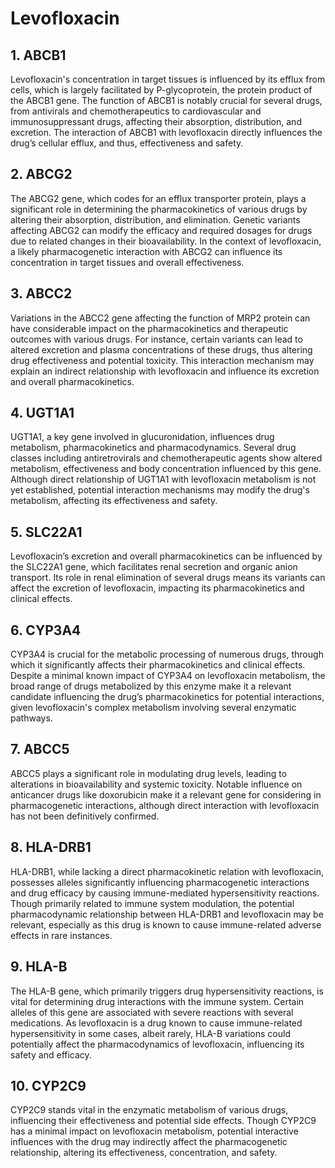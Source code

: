 # Levofloxacin

## 1. ABCB1
Levofloxacin's concentration in target tissues is influenced by its efflux from cells, which is largely facilitated by P-glycoprotein, the protein product of the ABCB1 gene. The function of ABCB1 is notably crucial for several drugs, from antivirals and chemotherapeutics to cardiovascular and immunosuppressant drugs, affecting their absorption, distribution, and excretion. The interaction of ABCB1 with levofloxacin directly influences the drug’s cellular efflux, and thus, effectiveness and safety.

## 2. ABCG2
The ABCG2 gene, which codes for an efflux transporter protein, plays a significant role in determining the pharmacokinetics of various drugs by altering their absorption, distribution, and elimination. Genetic variants affecting ABCG2 can modify the efficacy and required dosages for drugs due to related changes in their bioavailability. In the context of levofloxacin, a likely pharmacogenetic interaction with ABCG2 can influence its concentration in target tissues and overall effectiveness.

## 3. ABCC2
Variations in the ABCC2 gene affecting the function of MRP2 protein can have considerable impact on the pharmacokinetics and therapeutic outcomes with various drugs. For instance, certain variants can lead to altered excretion and plasma concentrations of these drugs, thus altering drug effectiveness and potential toxicity. This interaction mechanism may explain an indirect relationship with levofloxacin and influence its excretion and overall pharmacokinetics.

## 4. UGT1A1
UGT1A1, a key gene involved in glucuronidation, influences drug metabolism, pharmacokinetics and pharmacodynamics. Several drug classes including antiretrovirals and chemotherapeutic agents show altered metabolism, effectiveness and body concentration influenced by this gene. Although direct relationship of UGT1A1 with levofloxacin metabolism is not yet established, potential interaction mechanisms may modify the drug's metabolism, affecting its effectiveness and safety.

## 5. SLC22A1
Levofloxacin’s excretion and overall pharmacokinetics can be influenced by the SLC22A1 gene, which facilitates renal secretion and organic anion transport. Its role in renal elimination of several drugs means its variants can affect the excretion of levofloxacin, impacting its pharmacokinetics and clinical effects.

## 6. CYP3A4
CYP3A4 is crucial for the metabolic processing of numerous drugs, through which it significantly affects their pharmacokinetics and clinical effects. Despite a minimal known impact of CYP3A4 on levofloxacin metabolism, the broad range of drugs metabolized by this enzyme make it a relevant candidate influencing the drug’s pharmacokinetics for potential interactions, given levofloxacin's complex metabolism involving several enzymatic pathways.

## 7. ABCC5
ABCC5 plays a significant role in modulating drug levels, leading to alterations in bioavailability and systemic toxicity. Notable influence on anticancer drugs like doxorubicin make it a relevant gene for considering in pharmacogenetic interactions, although direct interaction with levofloxacin has not been definitively confirmed.

## 8. HLA-DRB1
HLA-DRB1, while lacking a direct pharmacokinetic relation with levofloxacin, possesses alleles significantly influencing pharmacogenetic interactions and drug efficacy by causing immune-mediated hypersensitivity reactions. Though primarily related to immune system modulation, the potential pharmacodynamic relationship between HLA-DRB1 and levofloxacin may be relevant, especially as this drug is known to cause immune-related adverse effects in rare instances.

## 9. HLA-B
The HLA-B gene, which primarily triggers drug hypersensitivity reactions, is vital for determining drug interactions with the immune system. Certain alleles of this gene are associated with severe reactions with several medications. As levofloxacin is a drug known to cause immune-related hypersensitivity in some cases, albeit rarely, HLA-B variations could potentially affect the pharmacodynamics of levofloxacin, influencing its safety and efficacy.

## 10. CYP2C9
CYP2C9 stands vital in the enzymatic metabolism of various drugs, influencing their effectiveness and potential side effects. Though CYP2C9 has a minimal impact on levofloxacin metabolism, potential interactive influences with the drug may indirectly affect the pharmacogenetic relationship, altering its effectiveness, concentration, and safety.

